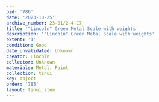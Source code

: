 ```yaml
---
pid: '786'
date: '2023-10-25'
archive_number: 23-01/2-4-17
title: '"Lincoln" Green Metal Scale with weights'
description: '"Lincoln" Green Metal Scale with weights'
extent: '1'
condition: Good
date_unvalidated: Unknown
creator: Lincoln
collector: Unknown
materials: Metal, Paint
collection: tinui
key: object
order: '785'
layout: tinui_item
---
```

